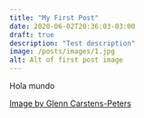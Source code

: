```yaml
---
title: "My First Post"
date: 2020-06-02T20:36:03-03:00
draft: true
description: "Test description"
image: /posts/images/1.jpg
alt: Alt of first post image
---
```

Hola mundo

[Image by Glenn Carstens-Peters](https://unsplash.com/photos/npxXWgQ33ZQ)